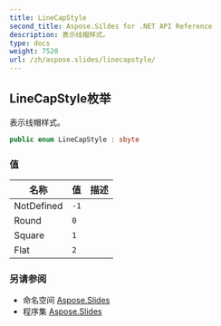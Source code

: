 ```yaml
---
title: LineCapStyle
second_title: Aspose.Sildes for .NET API Reference
description: 表示线帽样式。
type: docs
weight: 7520
url: /zh/aspose.slides/linecapstyle/
---
```


## LineCapStyle枚举

表示线帽样式。

```csharp
public enum LineCapStyle : sbyte
```

### 值

| 名称 | 值 | 描述 |
| --- | --- | --- |
| NotDefined | `-1` |  |
| Round | `0` |  |
| Square | `1` |  |
| Flat | `2` |  |

### 另请参阅

* 命名空间 [Aspose.Slides](../../aspose.slides)
* 程序集 [Aspose.Slides](../../)